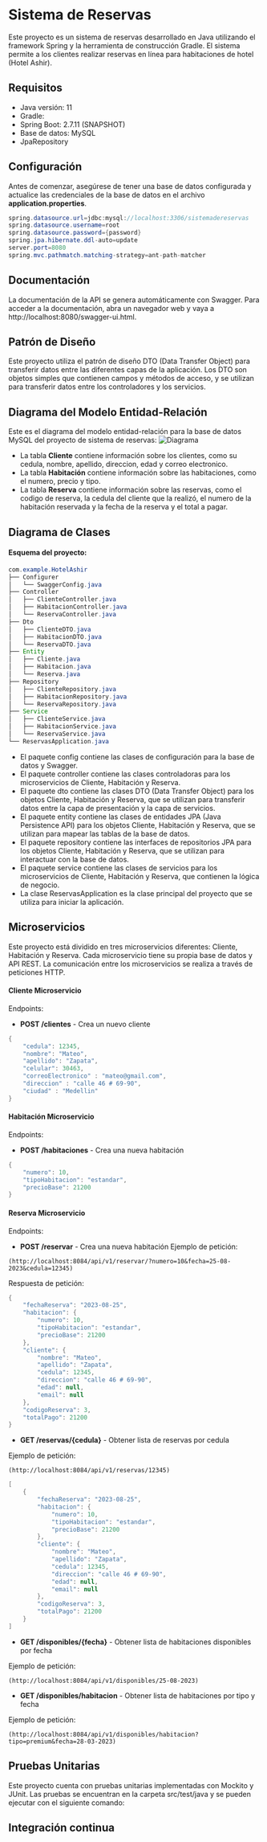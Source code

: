 # Sistema de Reservas
Este proyecto es un sistema de reservas desarrollado en Java utilizando el framework Spring y la herramienta de construcción Gradle. 
El sistema permite a los clientes realizar reservas en línea para habitaciones de hotel (Hotel Ashir).

## Requisitos
- Java versión: 11
- Gradle:
- Spring Boot: 2.7.11 (SNAPSHOT)
- Base de datos: MySQL 
- JpaRepository

## Configuración
Antes de comenzar, asegúrese de tener una base de datos configurada y actualice las credenciales de la base de datos en el archivo **application.properties**.
```java
spring.datasource.url=jdbc:mysql://localhost:3306/sistemadereservas
spring.datasource.username=root
spring.datasource.password={password}
spring.jpa.hibernate.ddl-auto=update
server.port=8080
spring.mvc.pathmatch.matching-strategy=ant-path-matcher
```

## Documentación
La documentación de la API se genera automáticamente con Swagger. Para acceder a la documentación, abra un navegador web y vaya a http://localhost:8080/swagger-ui.html.

## Patrón de Diseño
Este proyecto utiliza el patrón de diseño DTO (Data Transfer Object) para transferir datos entre las diferentes capas de la aplicación. Los DTO son objetos simples que contienen campos y métodos de acceso, y se utilizan para transferir datos entre los controladores y los servicios.

## Diagrama del Modelo Entidad-Relación
Este es el diagrama del modelo entidad-relación para la base de datos MySQL del proyecto de sistema de reservas:
![Diagrama](https://user-images.githubusercontent.com/119947851/232180155-0b7b4fa5-03e4-4316-a5cc-e0fa675722d2.png)

- La tabla **Cliente** contiene información sobre los clientes, como su cedula, nombre, apellido, direccion, edad y correo electronico.
- La tabla **Habitación** contiene información sobre las habitaciones, como el numero, precio y tipo.
- La tabla **Reserva** contiene información sobre las reservas, como el codigo de reserva, la cedula del cliente que la realizó, el numero de la habitación reservada y la fecha de la reserva y el total a pagar.

## Diagrama de Clases

#### Esquema del proyecto:
```java
com.example.HotelAshir
├── Configurer
│   └── SwaggerConfig.java
├── Controller
│   ├── ClienteController.java
│   ├── HabitacionController.java
│   └── ReservaController.java
├── Dto
│   ├── ClienteDTO.java
│   ├── HabitacionDTO.java
│   └── ReservaDTO.java
├── Entity
│   ├── Cliente.java
│   ├── Habitacion.java
│   └── Reserva.java
├── Repository
│   ├── ClienteRepository.java
│   ├── HabitacionRepository.java
│   └── ReservaRepository.java
├── Service
│   ├── ClienteService.java
│   ├── HabitacionService.java
│   └── ReservaService.java
└── ReservasApplication.java
```
- El paquete config contiene las clases de configuración para la base de datos y Swagger.
- El paquete controller contiene las clases controladoras para los microservicios de Cliente, Habitación y Reserva.
- El paquete dto contiene las clases DTO (Data Transfer Object) para los objetos Cliente, Habitación y Reserva, que se utilizan para transferir datos entre la capa de presentación y la capa de servicios.
- El paquete entity contiene las clases de entidades JPA (Java Persistence API) para los objetos Cliente, Habitación y Reserva, que se utilizan para mapear las tablas de la base de datos.
- El paquete repository contiene las interfaces de repositorios JPA para los objetos Cliente, Habitación y Reserva, que se utilizan para interactuar con la base de datos.
- El paquete service contiene las clases de servicios para los microservicios de Cliente, Habitación y Reserva, que contienen la lógica de negocio.
- La clase ReservasApplication es la clase principal del proyecto que se utiliza para iniciar la aplicación.
## Microservicios
Este proyecto está dividido en tres microservicios diferentes: Cliente, Habitación y Reserva. Cada microservicio tiene su propia base de datos y API REST. La comunicación entre los microservicios se realiza a través de peticiones HTTP.

#### Cliente Microservicio
Endpoints:
- **POST /clientes** - Crea un nuevo cliente
```java
{
    "cedula": 12345,
    "nombre": "Mateo",
    "apellido": "Zapata",
    "celular": 30463,
    "correoElectronico" : "mateo@gmail.com",
    "direccion" : "calle 46 # 69-90",
    "ciudad" : "Medellin"
}
```

#### Habitación Microservicio
Endpoints:
- **POST /habitaciones** - Crea una nueva habitación
```java
{
    "numero": 10,
    "tipoHabitacion": "estandar",
    "precioBase": 21200
}
```

#### Reserva Microservicio
Endpoints:
- **POST /reservar** - Crea una nueva habitación
Ejemplo de petición:

``(http://localhost:8084/api/v1/reservar/?numero=10&fecha=25-08-2023&cedula=12345)``

Respuesta de petición:
```java
{
    "fechaReserva": "2023-08-25",
    "habitacion": {
        "numero": 10,
        "tipoHabitacion": "estandar",
        "precioBase": 21200
    },
    "cliente": {
        "nombre": "Mateo",
        "apellido": "Zapata",
        "cedula": 12345,
        "direccion": "calle 46 # 69-90",
        "edad": null,
        "email": null
    },
    "codigoReserva": 3,
    "totalPago": 21200
}
```

- **GET /reservas/{cedula}** - Obtener lista de reservas por cedula

Ejemplo de petición:

``(http://localhost:8084/api/v1/reservas/12345)``

```java
[
    {
        "fechaReserva": "2023-08-25",
        "habitacion": {
            "numero": 10,
            "tipoHabitacion": "estandar",
            "precioBase": 21200
        },
        "cliente": {
            "nombre": "Mateo",
            "apellido": "Zapata",
            "cedula": 12345,
            "direccion": "calle 46 # 69-90",
            "edad": null,
            "email": null
        },
        "codigoReserva": 3,
        "totalPago": 21200
    }
]
```

- **GET /disponibles/{fecha}** - Obtener lista de habitaciones disponibles por fecha

Ejemplo de petición:

``(http://localhost:8084/api/v1/disponibles/25-08-2023)``

- **GET /disponibles/habitacion** - Obtener lista de habitaciones por tipo y fecha

Ejemplo de petición:

``(http://localhost:8084/api/v1/disponibles/habitacion?tipo=premium&fecha=28-03-2023)``

## Pruebas Unitarias
Este proyecto cuenta con pruebas unitarias implementadas con Mockito y JUnit. Las pruebas se encuentran en la carpeta src/test/java y se pueden ejecutar con el siguiente comando:


## Integración continua

